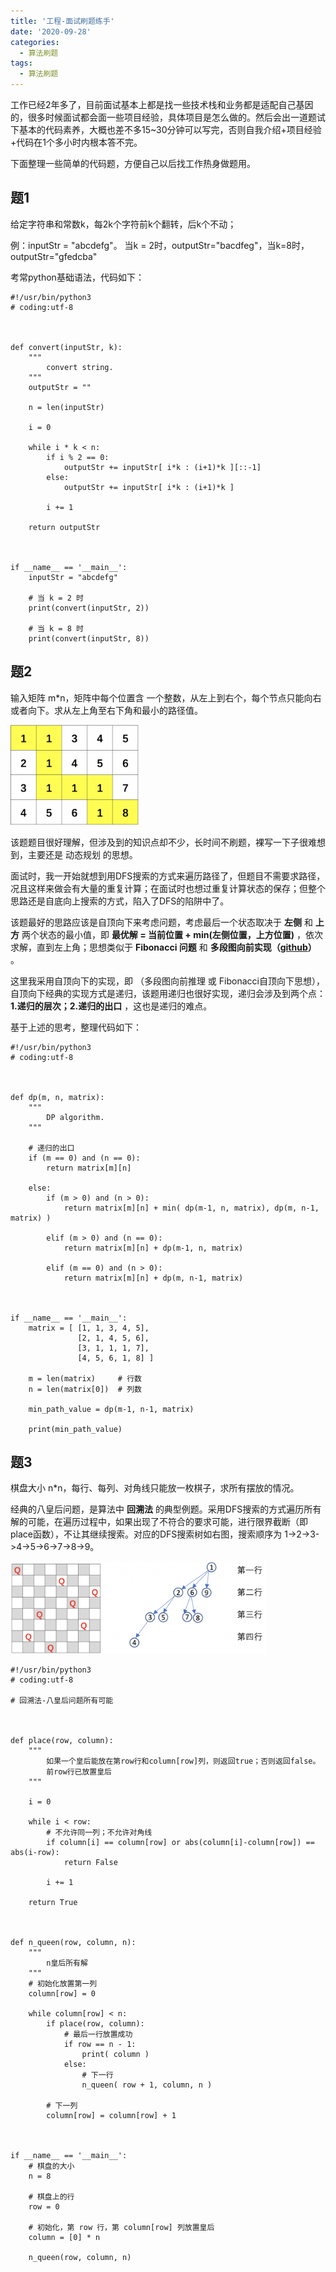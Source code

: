 ```yaml
---
title: '工程-面试刷题练手'
date: '2020-09-28'
categories:
  - 算法刷题
tags:
  - 算法刷题
---
```




工作已经2年多了，目前面试基本上都是找一些技术栈和业务都是适配自己基因的，很多时候面试都会面一些项目经验，具体项目是怎么做的。然后会出一道题试下基本的代码素养，大概也差不多15~30分钟可以写完，否则自我介绍+项目经验+代码在1个多小时内根本答不完。

下面整理一些简单的代码题，方便自己以后找工作热身做题用。


## 题1
给定字符串和常数k，每2k个字符前k个翻转，后k个不动；

例：inputStr = "abcdefg"。
当k = 2时，outputStr="bacdfeg"，当k=8时，outputStr="gfedcba"

考常python基础语法，代码如下：

```
#!/usr/bin/python3
# coding:utf-8



def convert(inputStr, k):
    """
        convert string.
    """
    outputStr = ""

    n = len(inputStr)

    i = 0

    while i * k < n:
        if i % 2 == 0:
            outputStr += inputStr[ i*k : (i+1)*k ][::-1]
        else:
            outputStr += inputStr[ i*k : (i+1)*k ]

        i += 1

    return outputStr



if __name__ == '__main__':
    inputStr = "abcdefg"

    # 当 k = 2 时
    print(convert(inputStr, 2))

    # 当 k = 8 时
    print(convert(inputStr, 8))
```




## 题2

输入矩阵 m*n，矩阵中每个位置含 一个整数，从左上到右个，每个节点只能向右或者向下。求从左上角至右下角和最小的路径值。

<img src="/images/20200928_path.png" alt="avatar" style="zoom:20%;" />



该题题目很好理解，但涉及到的知识点却不少，长时间不刷题，裸写一下子很难想到，主要还是 动态规划 的思想。

面试时，我一开始就想到用DFS搜索的方式来遍历路径了，但题目不需要求路径，况且这样来做会有大量的重复计算；在面试时也想过重复计算状态的保存；但整个思路还是自底向上搜索的方式，陷入了DFS的陷阱中了。

该题最好的思路应该是自顶向下来考虑问题，考虑最后一个状态取决于 **左侧** 和 **上方** 两个状态的最小值，即 **最优解 = 当前位置 + min(左侧位置，上方位置)** ，依次求解，直到左上角；思想类似于 **Fibonacci 问题** 和 **多段图向前实现（[github](https://github.com/calxu/Algorithm)）** 。

这里我采用自顶向下的实现，即 （多段图向前推理 或 Fibonacci自顶向下思想），自顶向下经典的实现方式是递归，该题用递归也很好实现，递归会涉及到两个点：**1.递归的层次；2.递归的出口** ，这也是递归的难点。

基于上述的思考，整理代码如下：

```
#!/usr/bin/python3
# coding:utf-8



def dp(m, n, matrix):
    """
        DP algorithm.
    """

    # 递归的出口
    if (m == 0) and (n == 0):
        return matrix[m][n]

    else:
        if (m > 0) and (n > 0):
            return matrix[m][n] + min( dp(m-1, n, matrix), dp(m, n-1, matrix) )

        elif (m > 0) and (n == 0):
            return matrix[m][n] + dp(m-1, n, matrix)

        elif (m == 0) and (n > 0):
            return matrix[m][n] + dp(m, n-1, matrix)



if __name__ == '__main__':
    matrix = [ [1, 1, 3, 4, 5],
               [2, 1, 4, 5, 6],
               [3, 1, 1, 1, 7],
               [4, 5, 6, 1, 8] ]

    m = len(matrix)     # 行数
    n = len(matrix[0])  # 列数

    min_path_value = dp(m-1, n-1, matrix)

    print(min_path_value)
```





## 题3

棋盘大小 n*n，每行、每列、对角线只能放一枚棋子，求所有摆放的情况。

经典的八皇后问题，是算法中 **回溯法** 的典型例题。采用DFS搜索的方式遍历所有解的可能，在遍历过程中，如果出现了不符合的要求可能，进行限界截断（即place函数），不让其继续搜索。对应的DFS搜索树如右图，搜索顺序为 1->2->3->4->5->6->7->8->9。

<img src="/images/20200928_n_queen.png" alt="avatar" style="zoom:40%;" />

```
#!/usr/bin/python3
# coding:utf-8

# 回溯法-八皇后问题所有可能



def place(row, column):
    """
        如果一个皇后能放在第row行和column[row]列，则返回true；否则返回false。
        前row行已放置皇后
    """

    i = 0

    while i < row:
        # 不允许同一列；不允许对角线
        if column[i] == column[row] or abs(column[i]-column[row]) == abs(i-row):
            return False

        i += 1

    return True



def n_queen(row, column, n):
    """
        n皇后所有解
    """
    # 初始化放置第一列
    column[row] = 0

    while column[row] < n:
        if place(row, column):
            # 最后一行放置成功
            if row == n - 1:
                print( column )
            else:
                # 下一行
                n_queen( row + 1, column, n )

        # 下一列
        column[row] = column[row] + 1



if __name__ == '__main__':
    # 棋盘的大小
    n = 8

    # 棋盘上的行
    row = 0

    # 初始化，第 row 行，第 column[row] 列放置皇后
    column = [0] * n

    n_queen(row, column, n)
```
